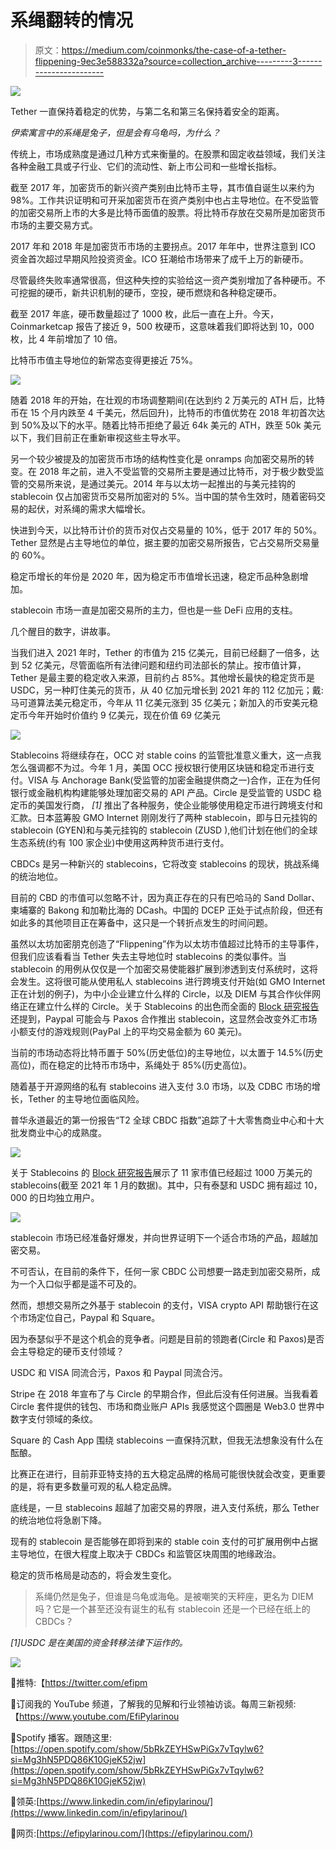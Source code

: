 # 系绳翻转的情况

> 原文：<https://medium.com/coinmonks/the-case-of-a-tether-flippening-9ec3e588332a?source=collection_archive---------3----------------------->

![](img/d080e9fbf37ef8bb3a74dd0c114b1315.png)

Tether 一直保持着稳定的优势，与第二名和第三名保持着安全的距离。

*伊索寓言中的系绳是兔子，但是会有乌龟吗，为什么？*

传统上，市场成熟度是通过几种方式来衡量的。在股票和固定收益领域，我们关注各种金融工具或子行业、它们的流动性、新上市公司和一些增长指标。

截至 2017 年，加密货币的新兴资产类别由比特币主导，其市值自诞生以来约为 98%。工作共识证明和可开采加密货币在资产类别中也占主导地位。在不受监管的加密交易所上市的大多是比特币面值的股票。将比特币存放在交易所是加密货币市场的主要交易方式。

2017 年和 2018 年是加密货币市场的主要拐点。2017 年年中，世界注意到 ICO 资金首次超过早期风险投资资金。ICO 狂潮给市场带来了成千上万的新硬币。

尽管最终失败率通常很高，但这种失控的实验给这一资产类别增加了各种硬币。不可挖掘的硬币，新共识机制的硬币，空投，硬币燃烧和各种稳定硬币。

截至 2017 年底，硬币数量超过了 1000 枚，此后一直在上升。今天，Coinmarketcap 报告了接近 9，500 枚硬币，这意味着我们即将达到 10，000 枚，比 4 年前增加了 10 倍。

比特币市值主导地位的新常态变得更接近 75%。

![](img/de3e271af151914786f9d7e7bba882c8.png)

随着 2018 年的开始，在壮观的市场调整期间(在达到约 2 万美元的 ATH 后，比特币在 15 个月内跌至 4 千美元，然后回升)，比特币的市值优势在 2018 年初首次达到 50%及以下的水平。随着比特币拒绝了最近 64k 美元的 ATH，跌至 50k 美元以下，我们目前正在重新审视这些主导水平。

另一个较少被提及的加密货币市场的结构性变化是 onramps 向加密交易所的转变。在 2018 年之前，进入不受监管的交易所主要是通过比特币，对于极少数受监管的交易所来说，是通过美元。2014 年与以太坊一起推出的与美元挂钩的 stablecoin 仅占加密货币交易所加密对的 5%。当中国的禁令生效时，随着密码交易的起伏，对系绳的需求大幅增长。

快进到今天，以比特币计价的货币对仅占交易量的 10%，低于 2017 年的 50%。Tether 显然是占主导地位的单位，据主要的加密交易所报告，它占交易所交易量的 60%。

稳定币增长的年份是 2020 年，因为稳定币市值增长迅速，稳定币品种急剧增加。

stablecoin 市场一直是加密交易所的主力，但也是一些 DeFi 应用的支柱。

几个醒目的数字，讲故事。

当我们进入 2021 年时，Tether 的市值为 215 亿美元，目前已经翻了一倍多，达到 52 亿美元，尽管面临所有法律问题和纽约司法部长的禁止。按市值计算，Tether 是最主要的稳定收入来源，目前约占 85%。其他增长最快的稳定货币是 USDC，另一种盯住美元的货币，从 40 亿加元增长到 2021 年的 112 亿加元；戴:马可道算法美元稳定币，今年从 11 亿美元涨到 35 亿美元；新加入的币安美元稳定币今年开始时价值约 9 亿美元，现在价值 69 亿美元

![](img/eed3b7bb42b532d26442406d62382c7e.png)

Stablecoins 将继续存在，OCC 对 stable coins 的监管批准意义重大，这一点我怎么强调都不为过。今年 1 月，美国 OCC 授权银行使用区块链和稳定币进行支付。VISA 与 Anchorage Bank(受监管的加密金融提供商之一)合作，正在为任何银行或金融机构构建能够处理加密交易的 API 产品。Circle 是受监管的 USDC 稳定币的美国发行商， *[1]* 推出了各种服务，使企业能够使用稳定币进行跨境支付和汇款。日本蓝筹股 GMO Internet 刚刚发行了两种 stablecoin，即与日元挂钩的 stablecoin (GYEN)和与美元挂钩的 stablecoin (ZUSD ),他们计划在他们的全球生态系统(约有 100 家企业)中使用这两种货币进行支付。

CBDCs 是另一种新兴的 stablecoins，它将改变 stablecoins 的现状，挑战系绳的统治地位。

目前的 CBD 的市值可以忽略不计，因为真正存在的只有巴哈马的 Sand Dollar、柬埔寨的 Bakong 和加勒比海的 DCash。中国的 DCEP 正处于试点阶段，但还有如此多的其他项目正在筹备中，这只是一个转折点发生的时间问题。

虽然以太坊加密朋克创造了“Flippening”作为以太坊市值超过比特币的主导事件，但我们应该看看当 Tether 失去主导地位时 stablecoins 的类似事件。当 stablecoin 的用例从仅仅是一个加密交易使能器扩展到渗透到支付系统时，这将会发生。这将很可能从使用私人 stablecoins 进行跨境支付开始(如 GMO Internet 正在计划的例子)，为中小企业建立什么样的 Circle，以及 DIEM 与其合作伙伴网络正在建立什么样的 Circle。关于 Stablecoins 的出色而全面的 [Block 研究报告](https://www.theblockcrypto.com/post/97769/stablecoins-bridging-the-network-gap-between-traditional-money-and-digital-value-brought-to-you-by-gmo-trust)还提到，Paypal 可能会与 Paxos 合作推出 stablecoin，这显然会改变外汇市场小额支付的游戏规则(PayPal 上的平均交易金额为 60 美元)。

当前的市场动态将比特币置于 50%(历史低位)的主导地位，以太置于 14.5%(历史高位)，而在稳定的比特币市场中，系绳处于 85%(历史高位)。

随着基于开源网络的私有 stablecoins 进入支付 3.0 市场，以及 CDBC 市场的增长，Tether 的主导地位面临风险。

普华永道最近的第一份报告“T2 全球 CBDC 指数”追踪了十大零售商业中心和十大批发商业中心的成熟度。

![](img/d95c38818a3fbcf51587c3dcccf79c1f.png)

关于 Stablecoins 的 [Block 研究报告](https://www.theblockcrypto.com/post/97769/stablecoins-bridging-the-network-gap-between-traditional-money-and-digital-value-brought-to-you-by-gmo-trust)展示了 11 家市值已经超过 1000 万美元的 stablecoins(截至 2021 年 1 月的数据)。其中，只有泰瑟和 USDC 拥有超过 10，000 的日均独立用户。

![](img/81b506bf261fd86bdea90b76b4934502.png)

stablecoin 市场已经准备好爆发，并向世界证明下一个适合市场的产品，超越加密交易。

不可否认，在目前的条件下，任何一家 CBDC 公司想要一路走到加密交易所，成为一个入口似乎都是遥不可及的。

然而，想想交易所之外基于 stablecoin 的支付，VISA crypto API 帮助银行在这个市场定位自己，Paypal 和 Square。

因为泰瑟似乎不是这个机会的竞争者。问题是目前的领跑者(Circle 和 Paxos)是否会主导稳定的硬币支付领域？

USDC 和 VISA 同流合污，Paxos 和 Paypal 同流合污。

Stripe 在 2018 年宣布了与 Circle 的早期合作，但此后没有任何进展。当我看着 Circle 套件提供的钱包、市场和商业账户 APIs 我感觉这个圆圈是 Web3.0 世界中数字支付领域的条纹。

Square 的 Cash App 围绕 stablecoins 一直保持沉默，但我无法想象没有什么在酝酿。

比赛正在进行，目前菲亚特支持的五大稳定品牌的格局可能很快就会改变，更重要的是，将有更多数量可观的私人稳定品牌。

底线是，一旦 stablecoins 超越了加密交易的界限，进入支付系统，那么 Tether 的统治地位将急剧下降。

现有的 stablecoin 是否能够在即将到来的 stable coin 支付的可扩展用例中占据主导地位，在很大程度上取决于 CBDCs 和监管区块周围的地缘政治。

稳定的货币格局是动态的，将会发生变化。

> 系绳仍然是兔子，但谁是乌龟或海龟。是被嘲笑的天秤座，更名为 DIEM 吗？它是一个甚至还没有诞生的私有 stablecoin 还是一个已经在纸上的 CBDCs？

*[1]USDC 是在美国的资金转移法律下运作的。*

![](img/fdde3cd8f70b80cb845d12e1efd4ce76.png)

📌推特:【https://twitter.com/efipm 

📌订阅我的 YouTube 频道，了解我的见解和行业领袖访谈。每周三新视频:【https://www.youtube.com/EfiPylarinou 

📌Spotify 播客。跟随这里:[https://open.spotify.com/show/5bRkZEYHSwPiGx7vTqylw6?si=Mg3hN5PDQ86K10GjeK52jw](https://open.spotify.com/show/5bRkZEYHSwPiGx7vTqylw6?si=Mg3hN5PDQ86K10GjeK52jw)

📌领英:[https://www.linkedin.com/in/efipylarinou/](https://www.linkedin.com/in/efipylarinou/)

📌网页:[https://efipylarinou.com/](https://efipylarinou.com/)